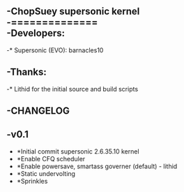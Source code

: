 -ChopSuey supersonic kernel	 	
-==============	 	
-Developers:	 	
------------- 	
-* Supersonic (EVO): barnacles10 

-Thanks:	 	
------------- 	
-* Lithid for the initial source and build scripts 	

-CHANGELOG	 	
-------------
-v0.1
-
- *Initial commit supersonic 2.6.35.10 kernel
- *Enable CFQ scheduler
- *Enable powersave, smartass governer (default) - lithid
- *Static undervolting
- *Sprinkles


